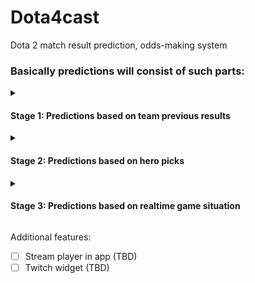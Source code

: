 # Dota4cast
Dota 2 match result prediction, odds-making system 

<h3> Basically predictions will consist of such parts: </h3>

<details>
  <summary><h4>Stage 1: Predictions based on team previous results </h4></summary>
 <br>
  
- [ ]  Neural network trained on statistic in team professional performance. (Done v0.1)
  
Additional features:

- [ ] Track each player separately, might be useful if roster changes, etc (TBD) 

- [ ] Track 3rd party predictions from the channels, groups, noticeable analytics, compile them in one and compare with ours (TBD)  
</details>

<details>
  <summary><h4>Stage 2: Predictions based on hero picks  </h4></summary>
  <br>
Example (TBD):

![game1-draft](https://user-images.githubusercontent.com/26335004/60399040-b5782f00-9b67-11e9-9649-0ffb607b55a6.png)

- [ ] Add here pick suggestion(TBD) 
</details>

<details>
  <summary><h4>Stage 3: Predictions based on realtime game situation  </h4></summary>
  <br>
In-game live prediction, base on the situation, networth, heroes,... (TBD)
</details>

Additional features:
- [ ] Stream player in app (TBD)
- [ ] Twitch widget (TBD)
